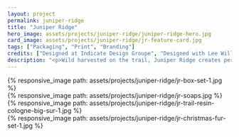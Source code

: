 ```yaml
---
layout: project
permalink: juniper-ridge
title: "Juniper Ridge"
hero_image: assets/projects/juniper-ridge/juniper-ridge-hero.jpg
card_image: assets/projects/juniper-ridge/jr-feature-card.jpg
tags: ["Packaging", "Print", "Branding"]
credits: ["Designed at Indicate Design Groupe", "Designed with Lee Williams", "Photography by Jordan Vogua"]
description: "<p>Wild harvested on the trail, Juniper Ridge creates perfumes and fragrances by distilling and extracting natural scents from wildflowers, plants, and tree trimmings. With such unique process, Juniper Ridge felt their current brand didn’t represent them well enough. While our team worked on the full rebrand, I was heavily involved with the redesign of their fragrance packaging.</p>"
---
```


<div class="grid grid--offset">
  <div class="grid__col-12">
    {% responsive_image path: assets/projects/juniper-ridge/jr-box-set-1.jpg %}
  </div>
</div>

<div class="full-bleed">
  {% responsive_image path: assets/projects/juniper-ridge/jr-soaps.jpg %}
</div>

<div class="grid grid--offset">
  <div class="grid__col-12">
    {% responsive_image path: assets/projects/juniper-ridge/jr-trail-resin-cologne-big-sur-1.jpg %}
  </div>
</div>

<div class="grid grid--offset">
  <div class="grid__col-12 grid__col--bleed-bottom">
    {% responsive_image path: assets/projects/juniper-ridge/jr-christmas-fur-set-1.jpg %}
  </div>
</div>
